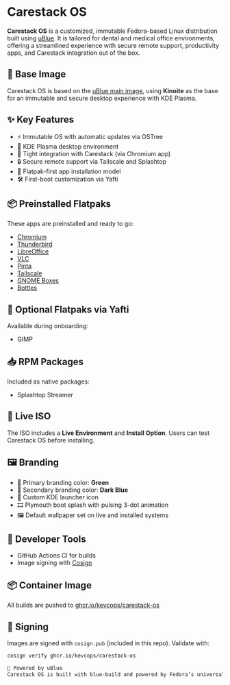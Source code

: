 # Carestack OS

**Carestack OS** is a customized, immutable Fedora-based Linux distribution built using [uBlue](https://blue-build.org). It is tailored for dental and medical office environments, offering a streamlined experience with secure remote support, productivity apps, and Carestack integration out of the box.

## 🧱 Base Image

Carestack OS is based on the [uBlue main image](https://blue-build.org/images/ublue-main/), using **Kinoite** as the base for an immutable and secure desktop experience with KDE Plasma.

## ✨ Key Features

- ⚡ Immutable OS with automatic updates via OSTree
- 🎨 KDE Plasma desktop environment
- 🦷 Tight integration with Carestack (via Chromium app)
- 🔒 Secure remote support via Tailscale and Splashtop
- 🧩 Flatpak-first app installation model
- 🛠️ First-boot customization via Yafti

## 📦 Preinstalled Flatpaks

These apps are preinstalled and ready to go:

- [Chromium](https://flathub.org/apps/org.chromium.Chromium)
- [Thunderbird](https://flathub.org/apps/org.mozilla.Thunderbird)
- [LibreOffice](https://flathub.org/apps/org.libreoffice.LibreOffice)
- [VLC](https://flathub.org/apps/org.videolan.VLC)
- [Pinta](https://flathub.org/apps/com.github.PintaProject.Pinta)
- [Tailscale](https://flathub.org/apps/com.tailscale.Tailscale)
- [GNOME Boxes](https://flathub.org/apps/org.gnome.Boxes)
- [Bottles](https://flathub.org/apps/com.usebottles.bottles)

## 🧩 Optional Flatpaks via Yafti

Available during onboarding:

- GIMP

## 📥 RPM Packages

Included as native packages:

- Splashtop Streamer

## 🚀 Live ISO

The ISO includes a **Live Environment** and **Install Option**. Users can test Carestack OS before installing.

## 🖼️ Branding

- 💚 Primary branding color: **Green**
- 🔵 Secondary branding color: **Dark Blue**
- 🚀 Custom KDE launcher icon
- 🎞️ Plymouth boot splash with pulsing 3-dot animation
- 🖼️ Default wallpaper set on live and installed systems

## 🧰 Developer Tools

- GitHub Actions CI for builds
- Image signing with [Cosign](https://docs.sigstore.dev/cosign/overview)

## 📦 Container Image

All builds are pushed to [ghcr.io/kevcops/carestack-os](https://github.com/kevcops/carestack-os/pkgs/container/carestack-os)

## 🔐 Signing

Images are signed with `cosign.pub` (included in this repo). Validate with:

```bash
cosign verify ghcr.io/kevcops/carestack-os

💙 Powered by uBlue
Carestack OS is built with blue-build and powered by Fedora’s universal base image technology.